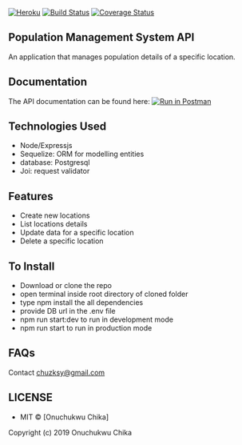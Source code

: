 [![Heroku](https://heroku-badge.herokuapp.com/?app=heroku-badge)](https://my-pms-app.herokuapp.com/) [![Build Status](https://travis-ci.org/chuzksy-codeactive/pms-app.svg?branch=master)](https://travis-ci.org/chuzksy-codeactive/pms-app) [![Coverage Status](https://coveralls.io/repos/github/chuzksy-codeactive/pms-app/badge.svg?branch=master)](https://coveralls.io/github/chuzksy-codeactive/pms-app?branch=master)


## Population Management System API
An application that manages population details of a specific location.

##  Documentation
The API documentation can be found here: [![Run in Postman](https://run.pstmn.io/button.svg)]()


## Technologies Used
- Node/Expressjs
- Sequelize: ORM for modelling entities
- database: Postgresql
- Joi: request validator

## Features
- Create new locations
- List locations details
- Update data for a specific location
- Delete a specific location

## To Install
- Download or clone the repo
- open terminal inside root directory of cloned folder
- type npm install the all dependencies
- provide DB url in the .env file
- npm run start:dev to run in development mode
- npm run start to run in production mode

## FAQs
Contact chuzksy@gmail.com

## LICENSE
- MIT © [Onuchukwu Chika]

Copyright (c) 2019 Onuchukwu Chika
